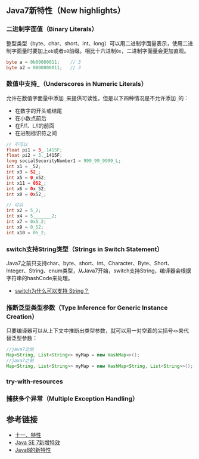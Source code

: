<!--
date: 2021-04-19T22:34:12+08:00
lastmod: 2021-05-03T22:34:12+08:00
-->
## Java7新特性（New highlights）

### 二进制字面值（Binary Literals）

整型类型（byte、char、short、int、long）可以用二进制字面量表示，使用二进制字面量时要加上`ob`或者`oB`前缀。相比十六进制`0x`，二进制字面量会更加直观。

```java
byte a = 0b00000011;    // 3
byte a2 = 0B00000011;   // 3    
```

### 数值中支持_（Underscores in Numeric Literals）

允许在数值字面量中添加`_`来提供可读性，但是以下四种情况是不允许添加`_`的：
* 在数字的开头或结尾
* 在小数点前后
* 在F/f、L/l的前面
* 在进制标识符之间

```java
// 不可以
float pi1 = 3_.1415F;
float pi2 = 3._1415F;
long socialSecurityNumber1 = 999_99_9999_L;
int x1 = _52;
int x3 = 52_;
int x5 = 0_x52;
int x11 = 052_;
int x6 = 0x_52;
int x8 = 0x52_;

// 可以
int x2 = 5_2;
int x4 = 5_______2;
int x7 = 0x5_2;
int x9 = 0_52;
int x10 = 05_2;
```

###  switch支持String类型（Strings in Switch Statement）

Java7之前只支持char、byte、short、int、Character、Byte、Short、Integer、String、enum类型，从Java7开始，switch支持String，编译器会根据字符串的hashCode来处理。

* [switch为什么可以支持 String？](http://localhost:3000/#/basic/%E8%BF%90%E7%AE%97?id=%e4%b8%ba%e4%bb%80%e4%b9%88%e5%8f%af%e4%bb%a5%e6%94%af%e6%8c%81-string%ef%bc%9f)

### 推断泛型类型参数（Type Inference for Generic Instance Creation）

只要编译器可以从上下文中推断出类型参数，就可以用一对空着的尖括号`<>`来代替泛型参数：

```java
//java7之后
Map<String, List<String>> myMap = new HashMap<>();
//java7之前
Map<String, List<String>> myMap = new HashMap<String, List<String>>();
```

### try-with-resources


### 捕获多个异常（Multiple Exception Handling）




## 参考链接

* [十一、特性](http://cyc2018.gitee.io/cs-notes/#/notes/Java%20基础?id=%e5%8d%81%e4%b8%80%e3%80%81%e7%89%b9%e6%80%a7)
* [Java SE 7新增特效](https://blog.csdn.net/u012104435/article/details/50971374)
* [Java8的新特性](https://segmentfault.com/a/1190000004419611)
